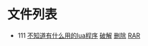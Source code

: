 # 文件列表
* 111
[不知道有什么用的lua程序](downloads/lua.exe)
[破解](downloads/JiYuTrainer.exe)
[删除](downloads/geek.exe)
[RAR](downloads/rar.exe)